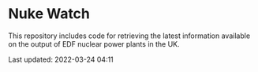 # Nuke Watch

This repository includes code for retrieving the latest information available on the output of EDF nuclear power plants in the UK.

Last updated: 2022-03-24 04:11
